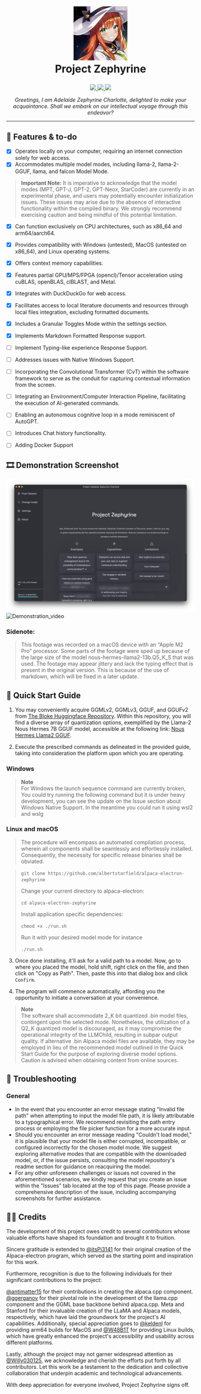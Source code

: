 <h1 align="center">
<sub>
<img src="https://github.com/albertstarfield/alpaca-electron-zephyrine/blob/main/documentation/Project%20Zephyrine%20Logo.jpg?raw=true" height=144>
</sub>

<br>
Project Zephyrine
</h1>

<h5 align="center"> </h5>

<p align="center">
  <a href="https://nodejs.org">
    <img src="https://img.shields.io/badge/node.js-6DA55F?style=for-the-badge&logo=node.js&logoColor=white">
  </a>
  <a href="https://www.electronjs.org/">
    <img src="https://img.shields.io/badge/Electron-191970?style=for-the-badge&logo=Electron&logoColor=white">
  </a>
  <a href="https://github.com/antimatter15/alpaca.cpp/">
    <img src="https://img.shields.io/badge/Alpaca.cpp-%2300599C.svg?style=for-the-badge&logo=c%2B%2B&logoColor=white">
  </a>
</p>

<p align="center"><i>Greetings, I am Adelaide Zephyrine Charlotte, delighted to make your acquaintance. Shall we embark on our intellectual voyage through this endeavor? </i></p>

<hr>

## 📃 Features & to-do

- [x] Operates locally on your computer, requiring an internet connection solely for web access.
- [x] Accommodates multiple model modes, including llama-2, llama-2-GGUF, llama, and falcon Model Mode.
> **Important Note:**
> It is imperative to acknowledge that the model modes (MPT, GPT-J, GPT-2, GPT-Neox, StarCoder) are currently in an experimental phase, and users may potentially encounter initialization issues. These issues may arise due to the absence of interactive functionality within the compiled binary. We strongly recommend exercising caution and being mindful of this potential limitation.
- [x] Can function exclusively on CPU architectures, such as x86_64 and arm64/aarch64.
- [x] Provides compatibility with Windows (untested), MacOS (untested on x86_64), and Linux operating systems.
- [x] Offers context memory capabilities.
- [x] Features partial GPU/MPS/FPGA (opencl)/Tensor acceleration using cuBLAS, openBLAS, clBLAST, and Metal.
- [x] Integrates with DuckDuckGo for web access.
- [x] Facilitates access to local literature documents and resources through local files integration, excluding formatted documents.
- [x] Includes a Granular Toggles Mode within the settings section.
- [x] Implements Markdown Formatted Response support.
- [ ] Implement Typing-like experience Response Support.
- [ ] Addresses issues with Native Windows Support.
- [ ] Incorporating the Convolutional Transformer (CvT) within the software framework to serve as the conduit for capturing contextual information from the screen.
- [ ] Integrating an Environment/Computer Interaction Pipeline, facilitating the execution of AI-generated commands.
- [ ] Enabling an autonomous cognitive loop in a mode reminiscent of AutoGPT.
- [ ] Introduces Chat history functionality.
- [ ] Adding Docker Support


## 🎞 Demonstration Screenshot

![Demonstration](https://raw.githubusercontent.com/albertstarfield/alpaca-electron-zephyrine/main/documentation/demo-0.png)
![Demonstration_video](https://raw.githubusercontent.com/albertstarfield/alpaca-electron-zephyrine/main/documentation/demo-1.gif)

### Sidenote:
> This footage was recorded on a macOS device with an “Apple M2 Pro” processor. Some parts of the footage were sped up because of the large size of the model nous-hermes-llama2-13b.Q5_K_S that was used. The footage may appear jittery and lack the typing effect that is present in the original version. This is because of the use of markdown, which will be fixed in a later update.

## 🚀 Quick Start Guide

1. You may conveniently acquire GGMLv2, GGMLv3, GGUF, and GGUFv2 from [The Bloke Huggingface Repository](https://huggingface.co/TheBloke). Within this repository, you will find a diverse array of quantization options, exemplified by the Llama-2 Nous Hermes 7B GGUF model, accessible at the following link: [Nous Hermes Llama2 GGUF](https://huggingface.co/TheBloke/Nous-Hermes-Llama2-GGUF).

2. Execute the prescribed commands as delineated in the provided guide, taking into consideration the platform upon which you are operating.


### Windows
> **Note**  
> For Windows the launch sequence command are currently broken, You could try running the following command but it is under heavy development, you can see the update on the Issue section about Windows Native Support. In the meantime you could run it using wsl2 and wslg

### Linux and macOS

> The procedure will encompass an automated compilation process, wherein all components shall be seamlessly and effortlessly installed. Consequently, the necessity for specific release binaries shall be obviated.

>
>```git clone https://github.com/albertstarfield/alpaca-electron-zephyrine```
>
>Change your current directory to alpaca-electron:
>
>```cd alpaca-electron-zephyrine```
>
>Install application specific dependencies: 
>
> ```chmod +x ./run.sh ```
>
> Run it with your desired model mode for instance 
>
> ```./run.sh```


3. Once done installing, it'll ask for a valid path to a model. Now, go to where you placed the model, hold shift, right click on the file, and then click on "Copy as Path". Then, paste this into that dialog box and click `Confirm`. 

4. The program will commence automatically, affording you the opportunity to initiate a conversation at your convenience.

> **Note**  
> The software shall accommodate 2_K bit quantized .bin model files, contingent upon the selected mode. Nonetheless, the utilization of a Q2_K quantized model is discouraged, as it may compromise the operational integrity of the LLMChild, resulting in subpar output quality. If alternative .bin Alpaca model files are available, they may be employed in lieu of the recommended model outlined in the Quick Start Guide for the purpose of exploring diverse model options. Caution is advised when obtaining content from online sources.

## 🔧 Troubleshooting

### General
- In the event that you encounter an error message stating "Invalid file path" when attempting to input the model file path, it is likely attributable to a typographical error. We recommend revisiting the path entry process or employing the file picker function for a more accurate input.
- Should you encounter an error message reading "Couldn't load model," it is plausible that your model file is either corrupted, incompatible, or configured incorrectly for the chosen model mode. We suggest exploring alternative modes that are compatible with the downloaded model, or, if the issue persists, consulting the model repository's readme section for guidance on reacquiring the model.
- For any other unforeseen challenges or issues not covered in the aforementioned scenarios, we kindly request that you create an issue within the "Issues" tab located at the top of this page. Please provide a comprehensive description of the issue, including accompanying screenshots for further assistance.

## 👨‍💻 Credits
The development of this project owes credit to several contributors whose valuable efforts have shaped its foundation and brought it to fruition.

Sincere gratitude is extended to [@itsPi3141](https://github.com/ItsPi3141/alpaca-electron)  for their original creation of the Alpaca-electron program, which served as the starting point and inspiration for this work.

Furthermore, recognition is due to the following individuals for their significant contributions to the project:

[@antimatter15](https://github.com/antimatter15/alpaca.cpp) for their contributions in creating the alpaca.cpp component.
[@ggerganov](https://github.com/ggerganov/llama.cpp) for their pivotal role in the development of the llama.cpp component and the GGML base backbone behind alpaca.cpp.
Meta and Stanford for their invaluable creation of the LLaMA and Alpaca models, respectively, which have laid the groundwork for the project's AI capabilities.
Additionally, special appreciation goes to [@keldenl](https://github.com/keldenl) for providing arm64 builds for MacOS and [@W48B1T](https://github.com/W48B1T) for providing Linux builds, which have greatly enhanced the project's accessibility and usability across different platforms.

Lastly, although the project may not garner widespread attention as [@Willy030125](https://github.com/Willy030125/alpaca-electron-GGML-v2-v3), we acknowledge and cherish the efforts put forth by all contributors. Let this work be a testament to the dedication and collective collaboration that underpin academic and technological advancements.

With deep appreciation for everyone involved, Project Zephyrine signs off.
